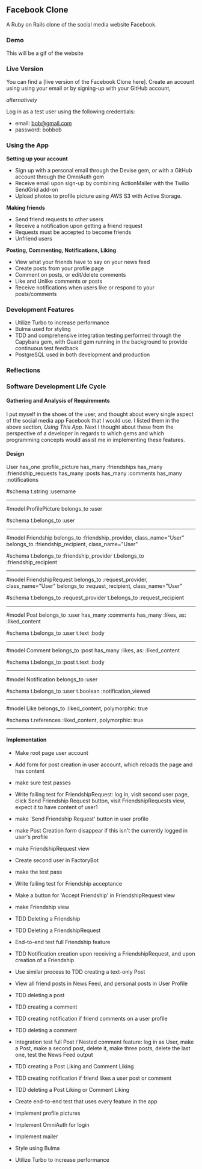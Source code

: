 ## Facebook Clone

A Ruby on Rails clone of the social media website Facebook. 

### Demo

This will be a gif of the website

### Live Version

You can find a [live version of the Facebook Clone here]. Create an account using using your email or by signing-up with your GitHub account, 

*alternatively* 

Log in as a test user using the following credentials:
- email: bob@gmail.com
- password: bobbob

### Using the App

**Setting up your account**
- Sign up with a personal email through the Devise gem, or with a GitHub account through the OmniAuth gem
- Receive email upon sign-up by combining ActionMailer with the Twilio SendGrid add-on
- Upload photos to profile picture using AWS S3 with Active Storage.

**Making friends**
- Send friend requests to other users
- Receive a notification upon getting a friend request
- Requests must be accepted to become friends
- Unfriend users

**Posting, Commenting, Notifications, Liking**
- View what your friends have to say on your news feed
- Create posts from your profile page
- Comment on posts, or edit/delete comments
- Like and Unlike comments or posts
- Receive notifications when users like or respond to your posts/comments

### Development Features
- Utilize Turbo to increase performance 
- Bulma used for styling
- TDD and comprehensive integration testing performed through the Capybara gem, with Guard gem running in the background to provide continuous test feedback
- PostgreSQL used in both development and production

### Reflections

### Software Development Life Cycle

#### Gathering and Analysis of Requirements

I put myself in the shoes of the user, and thought about every single aspect of the social media app Facebook that I would use. I listed them in the above section, *Using This App*. Next I thought about these from the perspective of a developer in regards to which gems and which programming concepts would assist me in implementing these features. 

#### Design

User
has_one :profile_picture
has_many :friendships
has_many :friendship_requests
has_many :posts
has_many :comments
has_many :notifications

#schema
t.string :username

---
#model ProfilePicture
belongs_to :user

#schema
t.belongs_to :user

---
#model Friendship
belongs_to :friendship_provider, class_name="User"
belongs_to :friendship_recipient, class_name="User"

#schema
t.belongs_to :friendship_provider
t.belongs_to :friendship_recipient

---
#model FriendshipRequest
belongs_to :request_provider, class_name="User"
belongs_to :request_recipient, class_name="User"

#schema
t.belongs_to :request_provider
t.belongs_to :request_recipient

---
#model Post
belongs_to :user
has_many :comments
has_many :likes, as: :liked_content

#schema
t.belongs_to :user
t.text :body

---
#model Comment
belongs_to :post
has_many :likes, as: :liked_content

#schema
t.belongs_to :post
t.text :body

---
#model Notification
belongs_to :user

#schema
t.belongs_to :user
t.boolean :notification_viewed

---
#model Like
belongs_to :liked_content, polymorphic: true

#schema
t.references :liked_content, polymorphic: true

---

#### Implementation

- Make root page user account
- Add form for post creation in user account, which reloads the page and has content 
- make sure test passes

- Write failing test for FriendshipRequest: log in, visit second user page, click Send Friendship Request button, visit FriendshipRequests view, expect it to have content of user1

- make 'Send Friendship Request' button in user profile
- make Post Creation form disappear if this isn't the currently logged in user's profile
- make FriendshipRequest view
- Create second user in FactoryBot
- make the test pass

- Write failing test for Friendship acceptance
- Make a button for 'Accept Friendship' in FriendshipRequest view
- make Friendship view
- TDD Deleting a Friendship
- TDD Deleting a FriendshipRequest

- End-to-end test full Friendship feature

- TDD Notification creation upon receiving a FriendshipRequest, and upon creation of a Friendship

- Use similar process to TDD creating a text-only Post
- View all friend posts in News Feed, and personal posts in User Profile
- TDD deleting a post 
- TDD creating a comment
- TDD creating notification if friend comments on a user profile
- TDD deleting a comment
- Integration test full Post / Nested comment feature: log in as User, make a Post, make a second post, delete it, make three posts, delete the last one, test the News Feed output

- TDD creating a Post Liking and Comment Liking
- TDD creating notification if friend likes a user post or comment
- TDD deleting a Post Liking or Comment Liking

- Create end-to-end test that uses every feature in the app

- Implement profile pictures
- Implement OmniAuth for login
- Implement mailer
- Style using Bulma
- Utilize Turbo to increase performance
